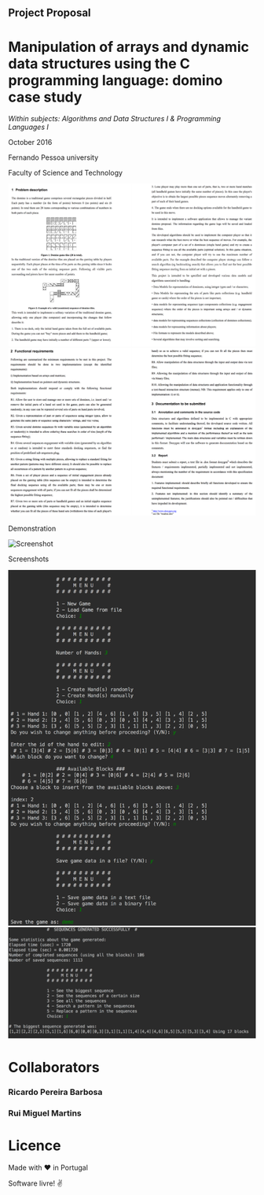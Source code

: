 ## Project Proposal
# Manipulation of arrays and dynamic data structures using the C programming language: domino case study
*Within subjects: Algorithms and Data Structures I & Programming Languages I*

October 2016

Fernando Pessoa university

Faculty of Science and Technology


![Screenshot](screenshot-1.png)
![Screenshot](screenshot-2.png)


Demonstration

![Screenshot](demo.gif)


Screenshots


![Screenshot](screenshot-3.png)
![Screenshot](screenshot-4.png)




# Collaborators

### Ricardo Pereira Barbosa

### Rui Miguel Martins

# Licence
Made with ❤️ in Portugal

Software livre! ✌️
